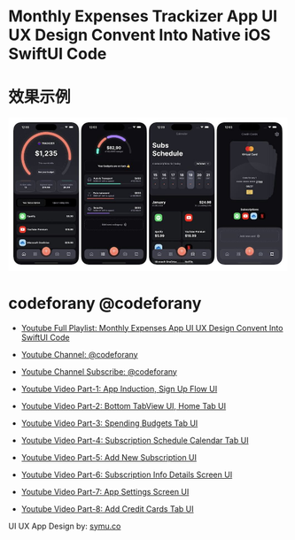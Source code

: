 # Monthly Expenses Trackizer App UI UX Design Convent Into Native iOS SwiftUI Code

# 效果示例

<img src="screenshot.jpg" width="1024" height:auto alt="screenshot.jpg"/>


# codeforany @codeforany

- [Youtube Full Playlist: Monthly Expenses  App UI UX Design Convent Into SwiftUI Code](https://www.youtube.com/playlist?list=PLzcRC7PA0xWSMzFDkfF6TGKrOw7DlUEA3)
- [Youtube Channel: @codeforany](https://www.youtube.com/channel/UCdQTp9wRK5vAOlEQZf9PHSg)
- [Youtube Channel Subscribe: @codeforany](https://www.youtube.com/channel/UCdQTp9wRK5vAOlEQZf9PHSg?sub_confirmation=1)

- [Youtube Video Part-1: App Induction, Sign Up Flow UI](https://youtu.be/3YZJBKnlfGM)
- [Youtube Video Part-2: Bottom TabView UI, Home Tab UI](https://youtu.be/8BGwHm6yxX4)
- [Youtube Video Part-3: Spending Budgets Tab UI](https://youtu.be/C7VKLsRFVec)
- [Youtube Video Part-4: Subscription Schedule Calendar Tab UI](https://youtu.be/ObFt9t1t7EA)
- [Youtube Video Part-5: Add New Subscription UI](https://youtu.be/ir-VtpArd7s)
- [Youtube Video Part-6: Subscription Info Details Screen UI](https://youtu.be/oTRJN5jVEgc)
- [Youtube Video Part-7: App Settings Screen UI](https://youtu.be/hYIEU_xhUq4)
- [Youtube Video Part-8: Add Credit Cards Tab UI](https://youtu.be/cbrIYTrqXgQ)

UI UX App Design by: [symu.co](https://symu.co/)
